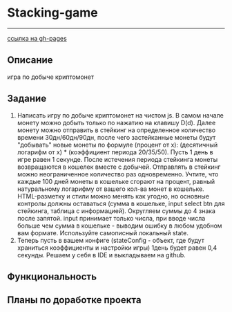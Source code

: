 # Stacking-game
***
[ссылка на gh-pages](https://nikolaymishaev.github.io/Stacking-game/index.html)

## Описание
игра по добыче криптомонет

## Задание
1. Написать игру по добыче криптомонет на чистом js. В самом начале монету можно добыть только по нажатию на клавишу D(d). Далее монету можно отправить в стейкинг на определенное количество времени 30дн/60дн/90дн, после чего застейканные монеты будут "добывать" новые монеты по формуле (процент от x): (десятичный логарифм от x) * (коэффициент периода 20/35/50). Пусть 1 день в игре равен 1 секунде. После истечения периода стейкинга монеты возвращаются в кошелек вместе с добычей. Отправлять в стейкинг можно неограниченное количество раз одновременно. Учтите, что каждые 100 дней монеты в кошельке сгорают на процент, равный натуральному логарифму от вашего кол-ва монет в кошельке. HTML-разметку и стили можно менять как угодно, но основные контролы должны оставаться (сумма в кошельке, input select btn для стейкинга, таблица с информацией). Округляем суммы до 4 знака после запятой. input принимает только числа, при вводе числа больше чем сумма в кошельке - выводим ошибку в любом удобном вам формате.
Используйте самописный локальный state. 
2. Теперь пусть в вашем конфиге (stateConfig - объект, где будут храниться коэффициенты и настройки игры) 1день будет равен 0,4 секунды.
Решаем у себя в IDE и выкладываем на github.

## Функциональность

## Планы по доработке проекта

